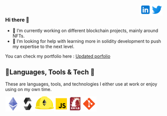 <a href="https://twitter.com/bios42" rel="nofollow"> 
  <img align="right" src="img/twitter_logo.svg"
            alt="Twitter" height="36px" style="max-width: 100%;"> </a>
<a href="https://www.linkedin.com/in/benoitgantaume/" rel="nofollow"> <img align="right"
            src="img/linkedin_logo.svg"
            alt="LinkedIn" height="36px" style="max-width: 100%;"> </a>
<br>

### Hi there 👋

- 🔭 I’m currently working on different blockchain projects, mainly around NFTs.
- 🤔 I’m looking for help with learning more in solidity development to push my expertise to the next level.

You can check my portfolio here : 
<a href="https://docs.google.com/document/d/1lz9RWZ5z9B1t2JRc8b9Aej8DTJFuWS8iL-nArS-QRWw/edit?usp=sharing" rel="nofollow"> Updated porfolio </a>

## 🔨Languages, Tools & Tech 👷

These are languages, tools, and technologies I either use at work or enjoy using on my own time.

<p>
    <a href="https://ethereum.org" rel="nofollow"> <img align="left"
            src="img/ethereum_logo.png"
            alt="Ethereum" height="48px" style="max-width: 100%;"> </a>
    <a href="https://soliditylang.org" rel="nofollow"> <img align="left"
            src="img/solidity_logo.png"
            alt="Solidity" height="48px" style="max-width: 100%;"> </a>
    <a href="https://hardhat.org/" rel="nofollow"><img align="left" alt="Hardhat" height="42px"
            src="img/hardhat_logo.svg"
            style="max-width: 100%;"></a>
    <a href="https://www.javascript.com/" rel="nofollow"> <img align="left" alt="Javascript" height="48px"
            src="img/javascript_logo.png"
            style="max-width: 100%;"> </a>
    <a href="https://rubyonrails.org/" rel="nofollow"> <img
            src="img/ror_logo.png"
            align="left" alt="Ruby on Rails" height="48px" style="max-width: 100%;"> </a>
    <a href="https://git-scm.com/" rel="nofollow"> <img
            src="img/git_logo.png"
            align="left" alt="Git" height="48px" style="max-width: 100%;"> </a>
</p>
